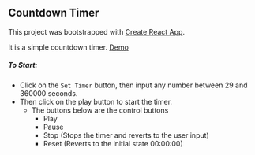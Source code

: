 ## Countdown Timer

This project was bootstrapped with [Create React App](https://github.com/facebookincubator/create-react-app).

It is a simple countdown timer. [Demo](https://www.wesscoby.github.io/countdown-timer)
##### To Start: 
- Click on the `Set Timer` button, then input any number between 29 and 360000 seconds.
- Then click on the play button to start the timer. 
    - The buttons below are the control buttons
        - Play 
        - Pause
        - Stop (Stops the timer and reverts to the user input)
        - Reset (Reverts to the initial state 00:00:00)
        
